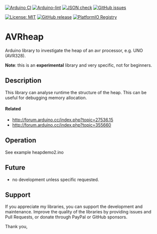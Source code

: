 
[![Arduino CI](https://github.com/RobTillaart/AVRheap/workflows/Arduino%20CI/badge.svg)](https://github.com/marketplace/actions/arduino_ci)
[![Arduino-lint](https://github.com/RobTillaart/AVRheap/actions/workflows/arduino-lint.yml/badge.svg)](https://github.com/RobTillaart/AVRheap/actions/workflows/arduino-lint.yml)
[![JSON check](https://github.com/RobTillaart/AVRheap/actions/workflows/jsoncheck.yml/badge.svg)](https://github.com/RobTillaart/AVRheap/actions/workflows/jsoncheck.yml)
[![GitHub issues](https://img.shields.io/github/issues/RobTillaart/AVRheap.svg)](https://github.com/RobTillaart/AVRheap/issues)

[![License: MIT](https://img.shields.io/badge/license-MIT-green.svg)](https://github.com/RobTillaart/AVRheap/blob/master/LICENSE)
[![GitHub release](https://img.shields.io/github/release/RobTillaart/AVRheap.svg?maxAge=3600)](https://github.com/RobTillaart/AVRheap/releases)
[![PlatformIO Registry](https://badges.registry.platformio.org/packages/robtillaart/library/AVRheap.svg)](https://registry.platformio.org/libraries/robtillaart/AVRheap)


# AVRheap

Arduino library to investigate the heap of an avr processor, e.g. UNO (AVR328).

**Note**: this is an **experimental** library and very specific, not for beginners.


## Description

This library can analyse runtime the structure of the heap.
This can be useful for debugging memory allocation.


#### Related

- http://forum.arduino.cc/index.php?topic=27536.15
- http://forum.arduino.cc/index.php?topic=355660


## Operation

See example heapdemo2.ino


## Future

- no development unless specific requested.


## Support

If you appreciate my libraries, you can support the development and maintenance.
Improve the quality of the libraries by providing issues and Pull Requests, or
donate through PayPal or GitHub sponsors.

Thank you,

